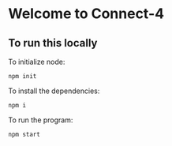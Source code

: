 # Welcome to Connect-4

## To run this locally

To initialize node:
```
npm init
```

To install the dependencies:
```
npm i
```

To run the program:
```
npm start
```
